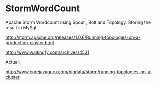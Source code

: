# StormWordCount
Apache Storm Wordcount using Spout , Bolt and Topology. Storing the result in MySql

http://storm.apache.org/releases/1.0.6/Running-topologies-on-a-production-cluster.html

http://www.waitingfy.com/archives/4531


Actual:

http://www.corejavaguru.com/bigdata/storm/running-topologies-on-a-cluster
